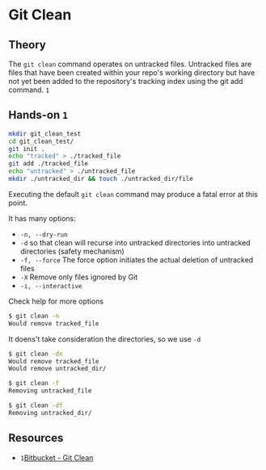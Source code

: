 # Git Clean

## Theory

The `git clean` command operates on untracked files. Untracked files are files that have been created within your repo's working directory but have not yet been added to the repository's tracking index using the git add command. `1`

## Hands-on `1`

``` sh
mkdir git_clean_test
cd git_clean_test/
git init .
echo "tracked" > ./tracked_file
git add ./tracked_file
echo "untracked" > ./untracked_file
mkdir ./untracked_dir && touch ./untracked_dir/file
```

Executing the default `git clean` command may produce a fatal error at this point.

It has many options:

* `-n, --dry-run`
* `-d` so that clean will recurse into untracked directories into untracked directories (safety mechanism)
* `-f, --force` The force option initiates the actual deletion of untracked files
* `-X` Remove only files ignored by Git
* `-i, --interactive`

Check help for more options

``` sh
$ git clean -n
Would remove tracked_file
```

It doens't take consideration the directories, so we use `-d`

``` sh
$ git clean -dn
Would remove tracked_file
Would remove untracked_dir/
```

``` sh
$ git clean -f 
Removing untracked_file
```

``` sh
$ git clean -df
Removing untracked_dir/
```

## Resources

* `1`[Bitbucket - Git Clean](https://www.atlassian.com/git/tutorials/undoing-changes/git-clean)